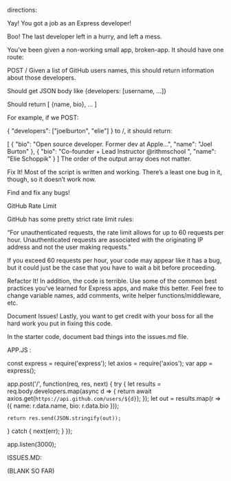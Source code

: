 directions: 

Yay! You got a job as an Express developer!

Boo! The last developer left in a hurry, and left a mess.

You’ve been given a non-working small app, broken-app. It should have one route:

POST /
Given a list of GitHub users names, this should return information about those developers.

Should get JSON body like {developers: [username, ...]}

Should return [ {name, bio}, ... ]

For example, if we POST:

{ "developers": ["joelburton", "elie"] }
to /, it should return:

[
  {
    "bio": "Open source developer. Former dev at Apple...",
    "name": "Joel Burton"
  },
  {
    "bio": "Co-founder + Lead Instructor @rithmschool ",
    "name": "Elie Schoppik"
  }
]
The order of the output array does not matter.

Fix It!
Most of the script is written and working. There’s a least one bug in it, though, so it doesn’t work now.

Find and fix any bugs!

GitHub Rate Limit

GitHub has some pretty strict rate limit rules:

“For unauthenticated requests, the rate limit allows for up to 60 requests per hour. Unauthenticated requests are associated with the originating IP address and not the user making requests.”

If you exceed 60 requests per hour, your code may appear like it has a bug, but it could just be the case that you have to wait a bit before proceeding.

Refactor It!
In addition, the code is terrible. Use some of the common best practices you’ve learned for Express apps, and make this better. Feel free to change variable names, add comments, write helper functions/middleware, etc.

Document Issues!
Lastly, you want to get credit with your boss for all the hard work you put in fixing this code.

In the starter code, document bad things into the issues.md file.




APP.JS  : 

const express = require('express');
let axios = require('axios');
var app = express();

app.post('/', function(req, res, next) {
  try {
    let results = req.body.developers.map(async d => {
      return await axios.get(`https://api.github.com/users/${d}`);
    });
    let out = results.map(r => ({ name: r.data.name, bio: r.data.bio }));

    return res.send(JSON.stringify(out));
  } catch {
    next(err);
  }
});

app.listen(3000);


ISSUES.MD: 

(BLANK SO FAR)


